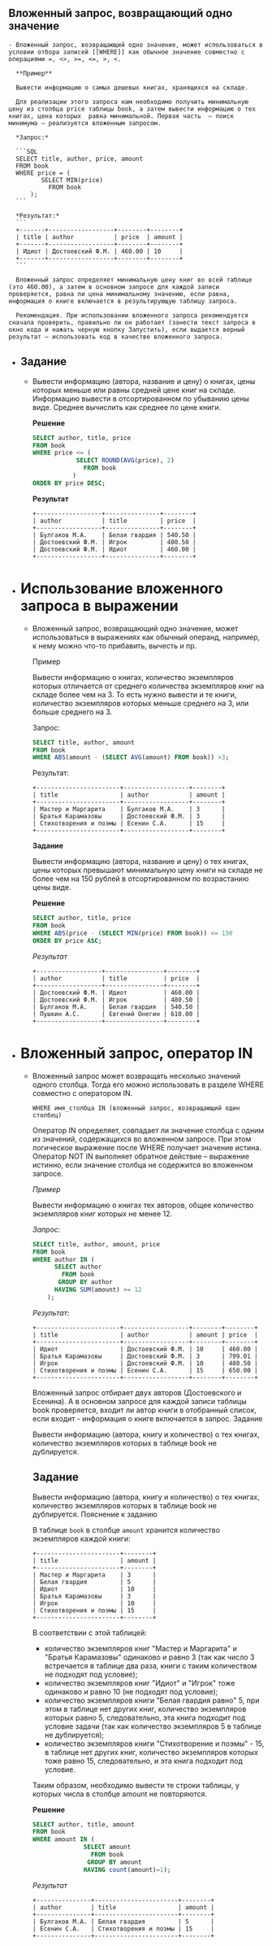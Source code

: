 ## Вложенный запрос, возвращающий одно значение
	- Вложенный запрос, возвращающий одно значение, может использоваться в условии отбора записей [[WHERE]] как обычное значение совместно с операциями =, <>, >=, <=, >, <.
	  
	  **Пример**
	  
	  Вывести информацию о самых дешевых книгах, хранящихся на складе.
	  
	  Для реализации этого запроса нам необходимо получить минимальную цену из столбца price таблицы book, а затем вывести информацию о тех книгах, цена которых  равна минимальной. Первая часть  – поиск  минимума – реализуется вложенным запросом.
	  
	  *Запрос:*
	  
	  ```SQL
	  SELECT title, author, price, amount
	  FROM book
	  WHERE price = (
	         SELECT MIN(price) 
	           FROM book
	      );
	  ```
	  
	  *Результат:*
	  ```
	  +-------+------------------+--------+--------+
	  | title | author           | price  | amount |
	  +-------+------------------+--------+--------+
	  | Идиот | Достоевский Ф.М. | 460.00 | 10     |
	  +-------+------------------+--------+--------+
	  ```
	  
	  Вложенный запрос определяет минимальную цену книг во всей таблице (это 460.00), а затем в основном запросе для каждой записи проверяется, равна ли цена минимальному значению, если равна, информация о книге включается в результирующую таблицу запроса.
	  
	  Рекомендация. При использовании вложенного запроса рекомендуется сначала проверить, правильно ли он работает (занести текст запроса в окно кода и нажать черную кнопку Запустить), если выдается верный результат – использовать код в качестве вложенного запроса.
- ## Задание
	- Вывести информацию (автора, название и цену) о  книгах, цены которых меньше или равны средней цене книг на складе. Информацию вывести в отсортированном по убыванию цены виде. Среднее вычислить как среднее по цене книги.
	  
	  **Решение**
	  ```SQL
	  SELECT author, title, price
	  FROM book
	  WHERE price <= (
	              SELECT ROUND(AVG(price), 2)
	                FROM book             
	             )
	  ORDER BY price DESC;
	  ```
	  
	  **Результат**
	  ```
	  +------------------+---------------+--------+
	  | author           | title         | price  |
	  +------------------+---------------+--------+
	  | Булгаков М.А.    | Белая гвардия | 540.50 |
	  | Достоевский Ф.М. | Игрок         | 480.50 |
	  | Достоевский Ф.М. | Идиот         | 460.00 |
	  +------------------+---------------+--------+
	  ```
- # Использование вложенного запроса в выражении
	- Вложенный запрос, возвращающий одно значение, может использоваться в выражениях как обычный операнд, например, к нему можно что-то прибавить, вычесть и пр.
	  
	  Пример
	  
	  Вывести информацию о книгах, количество экземпляров которых отличается от среднего количества экземпляров книг на складе более чем на 3. То есть нужно вывести и те книги, количество экземпляров которых меньше среднего на 3, или больше среднего на 3.
	  
	  Запрос:
	  ```SQL
	  SELECT title, author, amount 
	  FROM book
	  WHERE ABS(amount - (SELECT AVG(amount) FROM book)) >3;
	  ```
	  Результат:
	  ```
	  +-----------------------+------------------+--------+
	  | title                 | author           | amount |
	  +-----------------------+------------------+--------+
	  | Мастер и Маргарита    | Булгаков М.А.    | 3      |
	  | Братья Карамазовы     | Достоевский Ф.М. | 3      |
	  | Стихотворения и поэмы | Есенин С.А.      | 15     |
	  +-----------------------+------------------+--------+
	  ```
	  
	  **Задание**
	  
	  Вывести информацию (автора, название и цену) о тех книгах, цены которых превышают минимальную цену книги на складе не более чем на 150 рублей в отсортированном по возрастанию цены виде.
	  
	  
	  **Решение**
	  ```SQL
	  SELECT author, title, price
	  FROM book
	  WHERE ABS(price - (SELECT MIN(price) FROM book)) <= 150
	  ORDER BY price ASC;
	  ```
	  
	  *Результат*
	  ```
	  +------------------+----------------+--------+
	  | author           | title          | price  |
	  +------------------+----------------+--------+
	  | Достоевский Ф.М. | Идиот          | 460.00 |
	  | Достоевский Ф.М. | Игрок          | 480.50 |
	  | Булгаков М.А.    | Белая гвардия  | 540.50 |
	  | Пушкин А.С.      | Евгений Онегин | 610.00 |
	  +------------------+----------------+--------+
	  ```
- # Вложенный запрос, оператор IN
	- Вложенный запрос может возвращать несколько значений одного столбца.  Тогда его можно использовать в разделе WHERE совместно с оператором IN.
	  
	  ```WHERE имя_столбца IN (вложенный запрос, возвращающий один столбец)```
	  
	  Оператор IN определяет, совпадает ли значение столбца с одним из значений, содержащихся во вложенном запросе. При этом логическое выражение после WHERE получает значение истина. Оператор NOT IN выполняет обратное действие – выражение истинно, если значение столбца не содержится во вложенном запросе.
	  
	  *Пример*
	  
	  Вывести информацию о книгах тех авторов, общее количество экземпляров книг которых не менее 12.
	  
	  *Запрос:*
	  ```SQL
	  SELECT title, author, amount, price
	  FROM book
	  WHERE author IN (
	        SELECT author 
	          FROM book 
	         GROUP BY author 
	        HAVING SUM(amount) >= 12
	      );
	  ```
	  
	  *Результат:*
	  ```
	  +-----------------------+------------------+--------+--------+
	  | title                 | author           | amount | price  |
	  +-----------------------+------------------+--------+--------+
	  | Идиот                 | Достоевский Ф.М. | 10     | 460.00 |
	  | Братья Карамазовы     | Достоевский Ф.М. | 3      | 799.01 |
	  | Игрок                 | Достоевский Ф.М. | 10     | 480.50 |
	  | Стихотворения и поэмы | Есенин С.А.      | 15     | 650.00 |
	  +-----------------------+------------------+--------+--------+
	  ```
	  
	  Вложенный запрос отбирает двух авторов (Достоевского и Есенина). А в основном запросе для каждой записи таблицы book  проверяется, входит ли автор книги в отобранный список, если входит - информация о книге включается в запрос.
	  Задание
	  
	  Вывести информацию (автора, книгу и количество) о тех книгах, количество экземпляров которых в таблице book не дублируется.
	  
	  
	  ## Задание
	  
	  Вывести информацию (автора, книгу и количество) о тех книгах, количество экземпляров которых в таблице book не дублируется.
	  Пояснение к заданию
	  
	  В таблице ```book``` в столбце ```amount``` хранится количество экземпляров каждой книги:
	  ```
	  +-----------------------+--------+
	  | title                 | amount |
	  +-----------------------+--------+
	  | Мастер и Маргарита    | 3      |
	  | Белая гвардия         | 5      |
	  | Идиот                 | 10     |
	  | Братья Карамазовы     | 3      |
	  | Игрок                 | 10     |
	  | Стихотворения и поэмы | 15     |
	  +-----------------------+--------+
	  ```
	  
	  В соответствии с этой таблицей:
	  
	  * количество экземпляров книг "Мастер и Маргарита" и "Братья Карамазовы" одинаково и равно 3 (так как число 3 встречается в таблице два раза, книги с таким количеством не подходят под условие);
	  * количество экземпляров книг "Идиот" и "Игрок" тоже одинаково и равно 10 (не подходят под условие);
	  * количество экземпляров книги "Белая гвардия равно" 5, при этом в таблице нет других книг, количество экземпляров которых равно 5, следовательно, эта книга подходит под условие задачи (так как количество экземпляров 5 в таблице не дублируется);
	  * количество экземпляров книги "Стихотворение и поэмы"  - 15, в таблице нет других книг, количество экземпляров которых тоже равно 15, следовательно, и эта книга подходит под условие.
	  
	  Таким образом, необходимо вывести те строки таблицы, у которых числа в столбце amount не повторяются.
	  
	  **Решение**
	  ```SQL
	  SELECT author, title, amount
	  FROM book
	  WHERE amount IN (
	                SELECT amount
	                  FROM book
	                 GROUP BY amount
	                HAVING count(amount)=1);
	  ```
	  
	  *Результат*
	  ```
	  +---------------+-----------------------+--------+
	  | author        | title                 | amount |
	  +---------------+-----------------------+--------+
	  | Булгаков М.А. | Белая гвардия         | 5      |
	  | Есенин С.А.   | Стихотворения и поэмы | 15     |
	  +---------------+-----------------------+--------+
	  ```